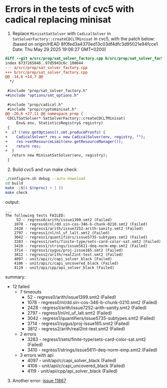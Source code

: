 # Errors in the tests of cvc5 with cadical replacing minisat

1. Replace `MinisatSatSolver` with `CadicalSolver` in `SatSolverFactory::createCDCLTMinisat` in cvc5, with the patch below: (based on origin/HEAD 8f0fed3a4370ed13c03df4dfc3d95021e94fcce1 Date: Thu May 29 2025 19:06:27 GMT+0200)

```diff
diff --git a/src/prop/sat_solver_factory.cpp b/src/prop/sat_solver_factory.cpp
index 6737265846..97d5943c6c 100644
--- a/src/prop/sat_solver_factory.cpp
+++ b/src/prop/sat_solver_factory.cpp
@@ -14,6 +14,7 @@
  */
 
 #include "prop/sat_solver_factory.h"
+#include "options/smt_options.h"
 
 #include "prop/cadical.h"
 #include "prop/cryptominisat.h"
@@ -26,6 +27,11 @@ namespace prop {
 CDCLTSatSolver* SatSolverFactory::createCDCLTMinisat(
     Env& env, StatisticsRegistry& registry)
 {
+  if (!env.getOptions().smt.produceProofs) {
+    CadicalSolver* res = new CadicalSolver(env, registry, "");
+    res->setResourceLimit(env.getResourceManager());
+    return res;
+  }
   return new MinisatSatSolver(env, registry);
 }
```

2. Build cvc5 and run make check

```sh
./configure.sh debug --auto-download
cd build
make -j$(( $(nproc) + 1 ))
make check
```

output:
```
...
The following tests FAILED:
	 52 - regress0/arith/issue1399.smt2 (Failed)
	1078 - regress0/nl/dd.sin-cos-346-b-chunk-0210.smt2 (Failed)
	2428 - regress1/arith/issue7252-arith-sanity.smt2 (Failed)
	2797 - regress1/nl/nl_uf_lalt.smt2 (Failed)
	3042 - regress1/quantifiers/issue5735-subtypes.smt2 (Failed)
	3283 - regress1/sets/finite-type/sets-card-color-sat.smt2 (Failed)
	3410 - regress1/strings/issue5611-deq-norm-emp.smt2 (Failed)
	3714 - regress1/sygus/proj-issue165.smt2 (Failed)
	3812 - regress2/arith/real2int-test.smt2 (Failed)
	4097 - unit/api/c/capi_solver_black (Failed)
	4106 - unit/api/c/capi_uncovered_black (Failed)
	4119 - unit/api/cpp/api_solver_black (Failed)
```

summary:
- 12 failed
  - 7 timeouts
    - 52 - regress0/arith/issue1399.smt2 (Failed)
    - 1078 - regress0/nl/dd.sin-cos-346-b-chunk-0210.smt2 (Failed)
    - 2428 - regress1/arith/issue7252-arith-sanity.smt2 (Failed)
    - 2797 - regress1/nl/nl_uf_lalt.smt2 (Failed)
    - 3042 - regress1/quantifiers/issue5735-subtypes.smt2 (Failed)
    - 3714 - regress1/sygus/proj-issue165.smt2 (Failed)
    - 3812 - regress2/arith/real2int-test.smt2 (Failed)
  - 2 errors
    - 3283 - regress1/sets/finite-type/sets-card-color-sat.smt2 (Failed)
    - 3410 - regress1/strings/issue5611-deq-norm-emp.smt2 (Failed)
  - 3 errors with api
    - 4097 - unit/api/c/capi_solver_black (Failed)
    - 4106 - unit/api/c/capi_uncovered_black (Failed)
    - 4119 - unit/api/cpp/api_solver_black (Failed)

3. Another error: [issue 11867](https://github.com/cvc5/cvc5/issues/11867)
